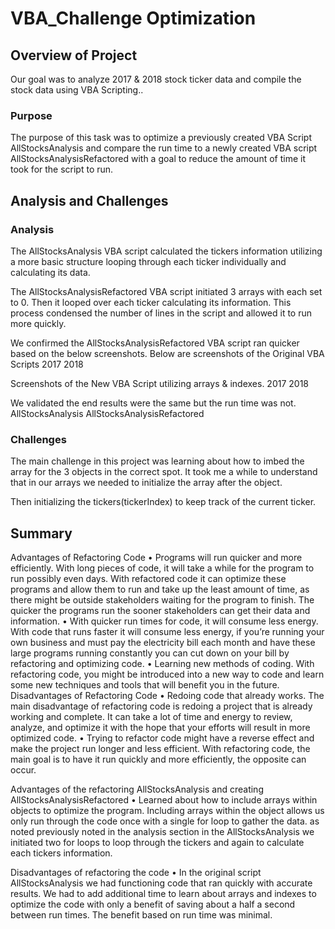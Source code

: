 # VBA_Challenge Optimization
## Overview of Project 
Our goal was to analyze 2017 & 2018 stock ticker data and compile the stock data using VBA Scripting..  
### Purpose
The purpose of this task was to optimize a previously created VBA Script AllStocksAnalysis and compare the run time to a newly created VBA script AllStocksAnalysisRefactored with a goal to reduce the amount of time it took for the script to run. 
## Analysis and Challenges
### Analysis
The AllStocksAnalysis VBA script calculated the tickers information utilizing a more basic structure looping through each ticker individually and calculating its data.  
 

The AllStocksAnalysisRefactored VBA script initiated 3 arrays with each set to 0.  Then it looped over each ticker calculating its information.  This process condensed the number of lines in the script and allowed it to run more quickly. 
 
 

We confirmed the AllStocksAnalysisRefactored VBA script ran quicker based on the below screenshots.
Below are screenshots of the Original VBA Scripts
2017							2018
  

Screenshots of the New VBA Script utilizing arrays & indexes.
2017							2018
  

We validated the end results were the same but the run time was not.
AllStocksAnalysis				   AllStocksAnalysisRefactored
   


### Challenges
The main challenge in this project was learning about how to imbed the array for the 3 objects in the correct spot.  It took me a while to understand that in our arrays we needed to initialize the array after the object.
 
Then initializing the tickers(tickerIndex) to keep track of the current ticker.
 




## Summary
Advantages of Refactoring Code
•	Programs will run quicker and more efficiently.  With long pieces of code, it will take a while for the program to run possibly even days.  With refactored code it can optimize these programs and allow them to run and take up the least amount of time, as there might be outside stakeholders waiting for the program to finish. The quicker the programs run the sooner stakeholders can get their data and information.
•	With quicker run times for code, it will consume less energy.  With code that runs faster it will consume less energy, if you’re running your own business and must pay the electricity bill each month and have these large programs running constantly you can cut down on your bill by refactoring and optimizing code.
•	Learning new methods of coding.  With refactoring code, you might be introduced into a new way to code and learn some new techniques and tools that will benefit you in the future.
Disadvantages of Refactoring Code
•	Redoing code that already works.  The main disadvantage of refactoring code is redoing a project that is already working and complete.  It can take a lot of time and energy to review, analyze, and optimize it with the hope that your efforts will result in more optimized code.
•	Trying to refactor code might have a reverse effect and make the project run longer and less efficient.  With refactoring code, the main goal is to have it run quickly and more efficiently, the opposite can occur.

Advantages of the refactoring AllStocksAnalysis and creating AllStocksAnalysisRefactored 
•	Learned about how to include arrays within objects to optimize the program.  Including arrays within the object allows us only run through the code once with a single for loop to gather the data.  as noted previously noted in the analysis section in the AllStocksAnalysis we initiated two for loops to loop through the tickers and again to calculate each tickers information.  
 

Disadvantages of refactoring the code
•	In the original script AllStocksAnalysis we had functioning code that ran quickly with accurate results.  We had to add additional time to learn about arrays and indexes to optimize the code with only a benefit of saving about a half a second between run times.  The benefit based on run time was minimal.  




